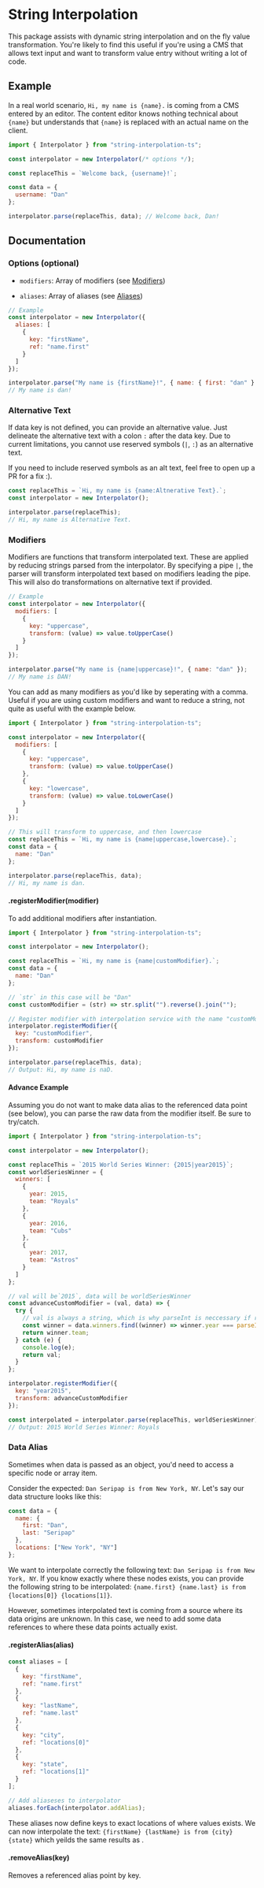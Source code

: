 # String Interpolation

This package assists with dynamic string interpolation and on the fly value transformation. You're likely to find this useful if you're using a CMS that allows text input and want to transform value entry without writing a lot of code.

## Example

In a real world scenario, `Hi, my name is {name}.` is coming from a CMS entered by an editor. The content editor knows nothing technical about `{name}` but understands that `{name}` is replaced with an actual name on the client.

```js
import { Interpolator } from "string-interpolation-ts";

const interpolator = new Interpolator(/* options */);

const replaceThis = `Welcome back, {username}!`;

const data = {
  username: "Dan"
};

interpolator.parse(replaceThis, data); // Welcome back, Dan!
```

## Documentation

### Options (optional)

- `modifiers`: Array of modifiers (see [Modifiers](#Modifiers))

- `aliases`: Array of aliases (see [Aliases](#Aliases))

```js
// Example
const interpolator = new Interpolator({
  aliases: [
    {
      key: "firstName",
      ref: "name.first"
    }
  ]
});

interpolator.parse("My name is {firstName}!", { name: { first: "dan" } });
// My name is dan!
```

### Alternative Text

If data key is not defined, you can provide an alternative value. Just delineate the alternative text with a colon `:` after the data key. Due to current limitations, you cannot use reserved symbols (`|`, `:`) as an alternative text.

If you need to include reserved symbols as an alt text, feel free to open up a PR for a fix :).

```js
const replaceThis = `Hi, my name is {name:Altnerative Text}.`;
const interpolator = new Interpolator();

interpolator.parse(replaceThis);
// Hi, my name is Alternative Text.
```

### Modifiers

Modifiers are functions that transform interpolated text. These are applied by reducing strings parsed from the interpolator. By specifying a pipe `|`, the parser will transform interpolated text based on modifiers leading the pipe. This will also do transformations on alternative text if provided.

```js
// Example
const interpolator = new Interpolator({
  modifiers: [
    {
      key: "uppercase",
      transform: (value) => value.toUpperCase()
    }
  ]
});

interpolator.parse("My name is {name|uppercase}!", { name: "dan" });
// My name is DAN!
```

You can add as many modifiers as you'd like by seperating with a comma. Useful if you are using custom modifiers and want to reduce a string, not quite as useful with the example below.

```js
import { Interpolator } from "string-interpolation-ts";

const interpolator = new Interpolator({
  modifiers: [
    {
      key: "uppercase",
      transform: (value) => value.toUpperCase()
    },
    {
      key: "lowercase",
      transform: (value) => value.toLowerCase()
    }
  ]
});

// This will transform to uppercase, and then lowercase
const replaceThis = `Hi, my name is {name|uppercase,lowercase}.`;
const data = {
  name: "Dan"
};

interpolator.parse(replaceThis, data);
// Hi, my name is dan.
```

#### .registerModifier(modifier)

To add additional modifiers after instantiation.

```js
import { Interpolator } from "string-interpolation-ts";

const interpolator = new Interpolator();

const replaceThis = `Hi, my name is {name|customModifier}.`;
const data = {
  name: "Dan"
};

// `str` in this case will be "Dan"
const customModifier = (str) => str.split("").reverse().join("");

// Register modifier with interpolation service with the name "customModifier" This is actually parsed internally as `custommodifier`, but to keep it pretty, you should consider using camel cases.
interpolator.registerModifier({
  key: "customModifier",
  transform: customModifier
});

interpolator.parse(replaceThis, data);
// Output: Hi, my name is naD.
```

#### Advance Example

Assuming you do not want to make data alias to the referenced data point (see below), you can parse the raw data from the modifier itself. Be sure to try/catch.

```js
import { Interpolator } from "string-interpolation-ts";

const interpolator = new Interpolator();

const replaceThis = `2015 World Series Winner: {2015|year2015}`;
const worldSeriesWinner = {
  winners: [
    {
      year: 2015,
      team: "Royals"
    },
    {
      year: 2016,
      team: "Cubs"
    },
    {
      year: 2017,
      team: "Astros"
    }
  ]
};

// val will be`2015`, data will be worldSeriesWinner
const advanceCustomModifier = (val, data) => {
  try {
    // val is always a string, which is why parseInt is neccessary if referencing a number
    const winner = data.winners.find((winner) => winner.year === parseInt(val));
    return winner.team;
  } catch (e) {
    console.log(e);
    return val;
  }
};

interpolator.registerModifier({
  key: "year2015",
  transform: advanceCustomModifier
});

const interpolated = interpolator.parse(replaceThis, worldSeriesWinner);
// Output: 2015 World Series Winner: Royals
```

### Data Alias

Sometimes when data is passed as an object, you'd need to access a specific node or array item.

Consider the expected: `Dan Seripap is from New York, NY`. Let's say our data structure looks like this:

```js
const data = {
  name: {
    first: "Dan",
    last: "Seripap"
  },
  locations: ["New York", "NY"]
};
```

We want to interpolate correctly the following text: `Dan Seripap is from New York, NY`. If you know exactly where these nodes exists, you can provide the following string to be interpolated: `{name.first} {name.last} is from {locations[0]} {locations[1]}`.

However, sometimes interpolated text is coming from a source where its data origins are unknown. In this case, we need to add some data references to where these data points actually exist.

#### .registerAlias(alias)

```js
const aliases = [
  {
    key: "firstName",
    ref: "name.first"
  },
  {
    key: "lastName",
    ref: "name.last"
  },
  {
    key: "city",
    ref: "locations[0]"
  },
  {
    key: "state",
    ref: "locations[1]"
  }
];

// Add aliaseses to interpolator
aliases.forEach(interpolator.addAlias);
```

These aliases now define keys to exact locations of where values exists. We can now interpolate the text: `{firstName} {lastName} is from {city} {state}` which yeilds the same results as .

#### .removeAlias(key)

Removes a referenced alias point by key.
